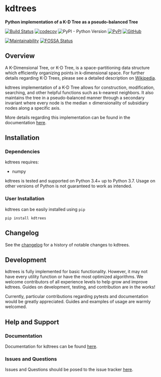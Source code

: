 # kdtrees
**Python implementation of a K-D Tree as a pseudo-balanced Tree**

[![Build Status](https://travis-ci.com/paradoxysm/kdtrees.svg?branch=master)](https://travis-ci.com/paradoxysm/kdtrees)
[![codecov](https://codecov.io/gh/paradoxysm/kdtrees/branch/master/graph/badge.svg)](https://codecov.io/gh/paradoxysm/kdtrees)
![PyPI - Python Version](https://img.shields.io/pypi/pyversions/kdtrees)
[![PyPI](https://img.shields.io/pypi/v/kdtrees)](https://pypi.org/project/kdtrees/)
[![GitHub](https://img.shields.io/github/license/paradoxysm/kdtrees?color=blue)](https://github.com/paradoxysm/kdtrees/blob/master/LICENSE)

[![Maintainability](https://api.codeclimate.com/v1/badges/34ab5f0112f08e766e09/maintainability)](https://codeclimate.com/github/paradoxysm/kdtrees/maintainability)
[![FOSSA Status](https://app.fossa.com/api/projects/git%2Bgithub.com%2Fparadoxysm%2Fkdtrees.svg?type=shield)](https://app.fossa.com/projects/git%2Bgithub.com%2Fparadoxysm%2Fkdtrees?)

## Overview

A K-Dimensional Tree, or K-D Tree, is a space-partitioning data structure which efficiently organizing points in k-dimensional space. For further details regarding K-D Trees, please see a detailed description on [Wikipedia](https://en.wikipedia.org/wiki/K-d_tree).

kdtrees implementation of a K-D Tree allows for construction, modification, searching, and other helpful functions such as k-nearest neighbors. It also maintains the tree in a pseudo-balanced manner through a secondary invariant where every node is the median ± dimensionality of subsidiary nodes along a specific axis.

More details regarding this implementation can be found in the documentation [here](https://github.com/paradoxysm/kdtrees/tree/0.1.7/doc).

## Installation

### Dependencies

kdtrees requires:
- numpy

kdtrees is tested and supported on Python 3.4+ up to Python 3.7. Usage on other versions of Python is not guaranteed to work as intended.

### User Installation

kdtrees can be easily installed using ```pip```

```
pip install kdtrees
```

## Changelog

See the [changelog](https://github.com/paradoxysm/kdtrees/blob/0.1.7/CHANGES.md) for a history of notable changes to kdtrees.

## Development

kdtrees is fully implemented for basic functionality. However, it may not have every utility function or have the most optimized algorithms. We welcome contributors of all experience levels to help grow and improve kdtrees. Guides on development, testing, and contribution are in the works!

Currently, particular contributions regarding pytests and documentation would be greatly appreciated. Guides and examples of usage are warmly welcomed.

## Help and Support

### Documentation

Documentation for kdtrees can be found [here](https://github.com/paradoxysm/kdtrees/tree/0.1.7/doc).

### Issues and Questions

Issues and Questions should be posed to the issue tracker [here](https://github.com/paradoxysm/kdtrees/issues).
